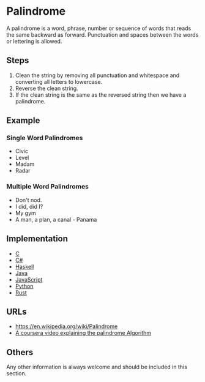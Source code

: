 # Palindrome
A palindrome is a word, phrase, number or sequence of words that reads the same backward as forward. Punctuation and spaces between the words or lettering is allowed.

## Steps
1. Clean the string by removing all punctuation and whitespace and converting all letters to lowercase.
2. Reverse the clean string.
3. If the clean string is the same as the reversed string then we have a palindrome.

## Example

### Single Word Palindromes
- Civic
- Level
- Madam
- Radar

### Multiple Word Palindromes
- Don't nod.
- I did, did I?
- My gym
- A man, a plan, a canal - Panama

## Implementation
- [C](../../../algorithms/C/strings/palindrome.c)
- [C#](../../../algorithms/CSharp/src/Strings/palindrome.cs)
- [Haskell](../../../algorithms/Haskell/strings/palindrome.hs)
- [Java](../../../algorithms/Java/strings/palindrome.java)
- [JavaScript](../../../algorithms/JavaScript/src/strings/palindrome.js)
- [Python](../../../algorithms/Python/strings/palindrome.py)
- [Rust](../../../algorithms/Rust/strings/palindrome/src/main.rs)

## URLs
* https://en.wikipedia.org/wiki/Palindrome
* [A coursera video explaining the palindrome Algorithm](https://www.coursera.org/lecture/program-code/palindrome-algorithm-1-zzQqs) 

## Others

Any other information is always welcome and should be included in this section.
